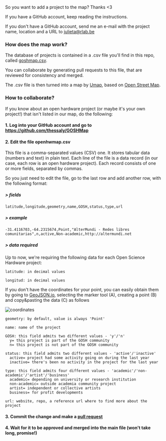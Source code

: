 So you want to add a project to the map? Thanks <3

If you have a GitHub account, keep reading the instructions.

If you don't have a GitHub account, send me an e-mail with the project name, location and a URL to julieta@rlab.be


### How does the map work?

The database of projects is contained in a .csv file you'll find in this repo, called [goshmap.csv](https://github.com/thessaly/GOSHMap/blob/master/goshmap.csv).

You can collaborate by generating pull requests to this file, that are reviewed for consistency and merged. 

The .csv file is then turned into a map by [Umap](http://umap.openstreetmap.fr), based on [Open Street Map](http://openstreetmap.org).


### How to collaborate?

If you know about an open hardware project (or maybe it's your own project!) that isn't listed in our map, do the following:

#### 1. Log into your GitHub account and go to https://github.com/thessaly/GOSHMap

#### 2. Edit the file **openhwmap.csv** 

This file is a comma-separated values (CSV) one. It stores tabular data (numbers and text) in plain text. Each line of the file is a data record (in our case, each row is an open hardware project). Each record consists of one or more fields, separated by commas. 

So you just need to edit the file, go to the last row and add another row, with the following format:

##### > fields
`latitude,longitude,geometry,name,GOSH,status,type,url`

##### > example
`-31.4116703,-64.2315674,Point,"AlterMundi - Redes libres comunitarias",n,active,Non-academic,http://altermundi.net`

##### > data required

Up to now, we're requiring the following data for each Open Science Hardware project:

```
latitude: in decimal values    

longitud: in decimal values
```

If you don't have the coordinates for your point, you can easily obtain them by going to [GeoJSON.io](http://geojson.io), selecting the marker tool (A), creating a point (B) and copy&pasting the data (C) as follows 

![coordinates](/screenshots/coordinates.png) 

```
geometry: by default, value is always 'Point'    

name: name of the project    

GOSH: this field admits two different values - 'y'/'n'  
  y= this project is part of the GOSH community
  n= this project is not part of the GOSH community   

status: this field admits two different values - 'active'/'inactive'    
  active= project had some activity going on during the last year    
  inactive= there's been no activity in the project for the last year    

type: this field admits four different values - 'academic'/'non-academic'/'artist'/'business'    
  academic= depending on university or research institution    
  non-academic= outside academia community project   
  artist= independent or collective artists    
  business= for profit developments    

url: website, repo, a reference url where to find more about the project    
```

#### 3. Commit the change and make a [pull request](https://help.github.com/articles/creating-a-pull-request-from-a-fork/)

#### 4. Wait for it to be approved and merged into the main file (won't take long, promise!)
